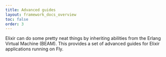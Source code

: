 ```yaml
---
title: Advanced guides
layout: framework_docs_overview
toc: false
order: 3
---
```


Elixir can do some pretty neat things by inheriting abilities from the Erlang
Virtual Machine (BEAM). This provides a set of advanced guides for Elixir
applications running on Fly.

